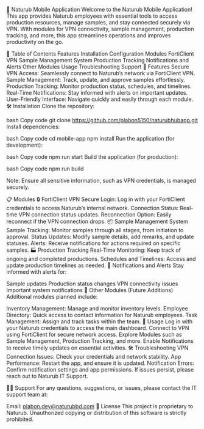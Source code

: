 🌿 Naturub Mobile Application
Welcome to the Naturub Mobile Application! This app provides Naturub employees with essential tools to access production resources, manage samples, and stay connected securely via VPN. With modules for VPN connectivity, sample management, production tracking, and more, this app streamlines operations and improves productivity on the go.

📑 Table of Contents
Features
Installation
Configuration
Modules
FortiClient VPN
Sample Management System
Production Tracking
Notifications and Alerts
Other Modules
Usage
Troubleshooting
Support
🌟 Features
Secure VPN Access: Seamlessly connect to Naturub’s network via FortiClient VPN.
Sample Management: Track, update, and approve samples effortlessly.
Production Tracking: Monitor production status, schedules, and timelines.
Real-Time Notifications: Stay informed with alerts on important updates.
User-Friendly Interface: Navigate quickly and easily through each module.
🛠 Installation
Clone the repository:

bash
Copy code
git clone https://github.com/plabon5150/naturubhubapp.git
Install dependencies:

bash
Copy code
cd mobile-app
npm install
Run the application (for development):

bash
Copy code
npm run start
Build the application (for production):

bash
Copy code
npm run build

Note: Ensure all sensitive information, such as VPN credentials, is managed securely.

📋 Modules
🔒 FortiClient VPN
Secure Login: Log in with your FortiClient credentials to access Naturub’s internal network.
Connection Status: Real-time VPN connection status updates.
Reconnection Option: Easily reconnect if the VPN connection drops.
📦 Sample Management System
Sample Tracking: Monitor samples through all stages, from initiation to approval.
Status Updates: Modify sample details, add remarks, and update statuses.
Alerts: Receive notifications for actions required on specific samples.
🏭 Production Tracking
Real-Time Monitoring: Keep track of ongoing and completed productions.
Schedules and Timelines: Access and update production timelines as needed.
📲 Notifications and Alerts
Stay informed with alerts for:

Sample updates
Production status changes
VPN connectivity issues
Important system notifications
📂 Other Modules (Future Additions)
Additional modules planned include:

Inventory Management: Manage and monitor inventory levels.
Employee Directory: Quick access to contact information for Naturub employees.
Task Management: Assign and track tasks within the team.
🚀 Usage
Log in with your Naturub credentials to access the main dashboard.
Connect to VPN using FortiClient for secure network access.
Explore Modules such as Sample Management, Production Tracking, and more.
Enable Notifications to receive timely updates on essential activities.
🛠 Troubleshooting
VPN Connection Issues: Check your credentials and network stability.
App Performance: Restart the app, and ensure it is updated.
Notification Errors: Confirm notification settings and app permissions.
If issues persist, please reach out to Naturub IT Support.

👨‍💻 Support
For any questions, suggestions, or issues, please contact the IT support team at:

Email: plabon.dey@naturubbd.com
📜 License
This project is proprietary to Naturub. Unauthorized copying or distribution of this software is strictly prohibited.